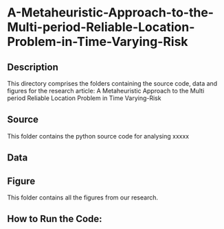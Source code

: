 # A-Metaheuristic-Approach-to-the-Multi-period-Reliable-Location-Problem-in-Time-Varying-Risk
## Description
This directory comprises the folders containing the source code, data and figures for the research article:
A Metaheuristic Approach to the Multi period Reliable Location Problem in Time Varying-Risk
## Source
This folder contains the python source code for analysing xxxxx


## Data


## Figure
This folder contains all the figures from our research.

## How to Run the Code:
